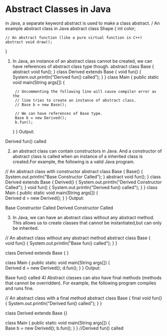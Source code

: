 # Abstract Classes in Java

in Java, a separate keyword abstract is used to make a class abstract.
/ An example abstract class in Java 
abstract class Shape { 
    int color; 
  
    // An abstract function (like a pure virtual function in C++) 
    abstract void draw();  
} 

1) In Java, an instance of an abstract class cannot be created, we can have references of abstract class type though.
abstract class Base { 
    abstract void fun(); 
} 
class Derived extends Base { 
    void fun() { System.out.println("Derived fun() called"); } 
} 
class Main { 
    public static void main(String args[]) {  
      
        // Uncommenting the following line will cause compiler error as the  
        // line tries to create an instance of abstract class. 
        // Base b = new Base(); 
  
        // We can have references of Base type. 
        Base b = new Derived(); 
        b.fun();  
    } 
} 
Output:

Derived fun() called

2) an abstract class can contain constructors in Java. And a constructor of abstract class is called when an 
instance of a inherited class is created.For example, the following is a valid Java program.

// An abstract class with constructor 
abstract class Base { 
    Base() { System.out.println("Base Constructor Called"); } 
    abstract void fun(); 
} 
class Derived extends Base { 
    Derived() { System.out.println("Derived Constructor Called"); } 
    void fun() { System.out.println("Derived fun() called"); } 
} 
class Main { 
    public static void main(String args[]) {  
       Derived d = new Derived(); 
    } 
} 
Output:

Base Constructor Called
Derived Constructor Called


3) In Java, we can have an abstract class without any abstract method. This allows us to create classes that cannot 
be instantiated,but can only be inherited.

// An abstract class without any abstract method 
abstract class Base {    
    void fun() { System.out.println("Base fun() called"); } 
} 
   
class Derived extends Base { } 
   
class Main { 
    public static void main(String args[]) {  
        Derived d = new Derived(); 
        d.fun(); 
    } 
} 
Output:

Base fun() called
4) Abstract classes can also have final methods (methods that cannot be overridden).
For example, the following program compiles and runs fine.

// An abstract class with a final method 
abstract class Base { 
    final void fun() { System.out.println("Derived fun() called"); } 
} 
   
class Derived extends Base {} 
   
class Main { 
    public static void main(String args[]) {  
       Base b = new Derived(); 
       b.fun(); 
    } 
}  //Derived fun() called
